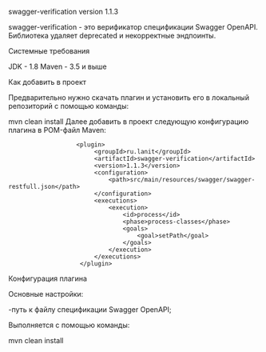 swagger-verification
version 1.1.3 

swagger-verification - это верификатор спецификации Swagger OpenAPI.
Библиотека удаляет deprecated и некорректные эндпоинты.

Системные требования

JDK - 1.8
Maven - 3.5 и выше

Как добавить в проект

Предварительно нужно скачать плагин и установить его в локальный репозиторий с помощью команды:

mvn clean install
Далее добавить в проект следующую конфигурацию плагина в POM-файл Maven:

                       <plugin>
                            <groupId>ru.lanit</groupId>
                            <artifactId>swagger-verification</artifactId>
                            <version>1.1.3</version>
                            <configuration>
                                <path>src/main/resources/swagger/swagger-restfull.json</path>
                            </configuration>
                            <executions>
                                <execution>
                                    <id>process</id>
                                    <phase>process-classes</phase>
                                    <goals>
                                        <goal>setPath</goal>
                                    </goals>
                                </execution>
                            </executions>
                        </plugin>
Конфигурация плагина

Основные настройки:

<path>-путь к файлу спецификации Swagger OpenAPI;

Выполняется с помощью команды:

mvn clean install
